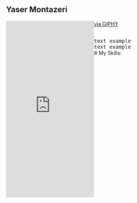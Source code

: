 ## Yaser Montazeri

<iframe align="left" width="240" src="https://giphy.com/embed/jfHRfhqipdl3ybvRn8" width="330" height="480" style="" frameBorder="0" class="giphy-embed" allowFullScreen></iframe><p><a href="https://giphy.com/gifs/jfHRfhqipdl3ybvRn8">via GIPHY</a></p>
<samp>
    <br>
    text example<br>
    text example<br>
</samp>
# My Skills:
